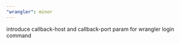 ```yaml
---
"wrangler": minor
---
```


introduce callback-host and callback-port param for wrangler login command
